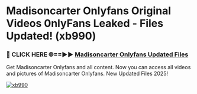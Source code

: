 # Madisoncarter Onlyfans Original Videos 0nlyFans Leaked - Files Updated! (xb990)

<h3>🔴 CLICK HERE 🌐==►► <a href="https://tinyurl.com/2m67pmp6" rel="nofollow">Madisoncarter Onlyfans Updated Files</a></h3>

Get Madisoncarter Onlyfans and all content. Now you can access all videos and pictures of Madisoncarter Onlyfans. New Updated Files 2025!

[![xb990](https://i.imgur.com/H4QAA4z.gif)](https://tinyurl.com/2m67pmp6)